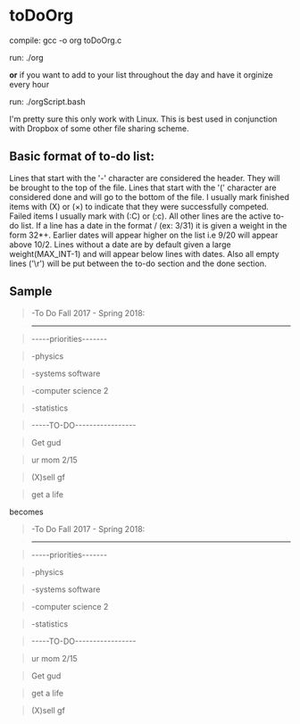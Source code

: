 # toDoOrg

compile: gcc -o org toDoOrg.c

run: ./org <my todo list name> 

**or** if you want to add to your list throughout the day and have it orginize every hour

run: ./orgScript.bash 

I'm pretty sure this only work with Linux. This is best used in conjunction with Dropbox of some other file sharing scheme. 

## Basic format of to-do list:

Lines that start with the  '-' character are considered the header. They will be brought to the top of the file. Lines that start with the '(' character are considered done and will go to the bottom of the file. I usually mark finished items with (X) or (×) to indicate that they were successfully competed. Failed items I usually mark with (:C) or (:c). All other lines are the active to-do list. If a line has a date in the format <month>/<day> (ex: 3/31) it is given a weight in the form 32*<month>+<day>. Earlier dates will appear higher on the list i.e 9/20 will appear above 10/2. Lines without a date are by default given a large weight(MAX_INT-1) and will appear below lines with dates. Also all empty lines ('\r') will be put between the to-do section and the done section.

## Sample

>-To Do Fall 2017 - Spring 2018:

>-------------------------------

>-----priorities-------

>-physics 

>-systems software 

>-computer science 2

>-statistics

>-----TO-DO-----------------

>Get gud

>ur mom 2/15

>(X)sell gf

>get a life


becomes


>-To Do Fall 2017 - Spring 2018:

>-------------------------------

>-----priorities-------

>-physics 

>-systems software 

>-computer science 2

>-statistics

>-----TO-DO-----------------

>ur mom 2/15

>Get gud

>get a life

>(X)sell gf

    

